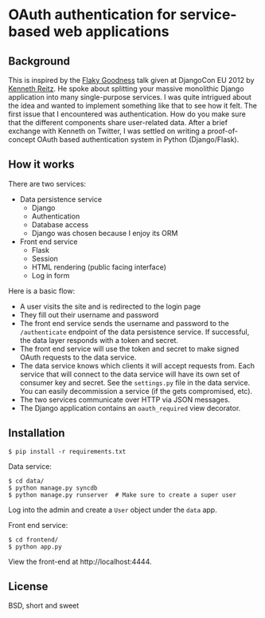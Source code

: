 OAuth authentication for service-based web applications
=======================================================

Background
----------

This is inspired by the [Flaky Goodness][1] talk given at DjangoCon EU 2012 by
[Kenneth Reitz][2].  He spoke about splitting your massive monolithic Django
application into many single-purpose services.  I was quite intrigued about the
idea and wanted to implement something like that to see how it felt.  The first
issue that I encountered was authentication.  How do you make sure that the
different components share user-related data.  After a brief exchange with
Kenneth on Twitter, I was settled on writing a proof-of-concept OAuth based
authentication system in Python (Django/Flask).

How it works
------------

There are two services:

* Data persistence service
    * Django
    * Authentication
    * Database access
    * Django was chosen because I enjoy its ORM
* Front end service
    * Flask
    * Session
    * HTML rendering (public facing interface)
    * Log in form

Here is a basic flow:

* A user visits the site and is redirected to the login page
* They fill out their username and password
* The front end service sends the username and password to the `/authenticate`
  endpoint of the data persistence service.  If successful, the data layer
  responds with a token and secret.
* The front end service will use the token and secret to make signed OAuth
  requests to the data service.
* The data service knows which clients it will accept requests from.  Each
  service that will connect to the data service will have its own set of
  consumer key and secret.  See the `settings.py` file in the data service.
  You can easily decommission a service (if the gets compromised, etc).
* The two services communicate over HTTP via JSON messages.
* The Django application contains an `oauth_required` view decorator.

Installation
------------

    $ pip install -r requirements.txt

Data service:

    $ cd data/
    $ python manage.py syncdb
    $ python manage.py runserver  # Make sure to create a super user

Log into the admin and create a `User` object under the `data` app.

Front end service:

    $ cd frontend/
    $ python app.py

View the front-end at http://localhost:4444.

License
-------

BSD, short and sweet

[1]: http://klewel.com/conferences/djangocon-2012/index.php?talkID=44
[2]: https://github.com/kennethreitz
